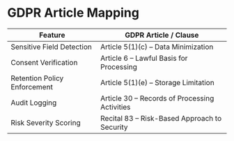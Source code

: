 # GDPR Article Mapping

| Feature                        | GDPR Article / Clause                            |
|-------------------------------|--------------------------------------------------|
| Sensitive Field Detection     | Article 5(1)(c) – Data Minimization              |
| Consent Verification          | Article 6 – Lawful Basis for Processing          |
| Retention Policy Enforcement  | Article 5(1)(e) – Storage Limitation             |
| Audit Logging                 | Article 30 – Records of Processing Activities    |
| Risk Severity Scoring         | Recital 83 – Risk-Based Approach to Security     |
